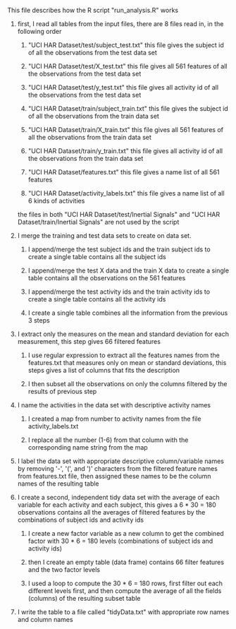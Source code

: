 
This file describes how the R script "run_analysis.R" works

1. first, I read all tables from the input files, there are 8 files
   read in, in the following order

	1) "UCI HAR Dataset/test/subject_test.txt"
		this file gives the subject id of all the observations
		from the test data set

	2) "UCI HAR Dataset/test/X_test.txt"
		this file gives all 561 features of all the observations
		from the test data set

	3) "UCI HAR Dataset/test/y_test.txt"
		this file gives all activity id of all the observations
		from the test data set

	4) "UCI HAR Dataset/train/subject_train.txt"
		this file gives the subject id of all the observations
		from the train data set

	5) "UCI HAR Dataset/train/X_train.txt"
		this file gives all 561 features of all the observations
		from the train data set

	6) "UCI HAR Dataset/train/y_train.txt"
		this file gives all activity id of all the observations
		from the train data set

	7) "UCI HAR Dataset/features.txt"
		this file gives a name list of all 561 features

	8) "UCI HAR Dataset/activity_labels.txt"
		this file gives a name list of all 6 kinds of activities

	the files in both "UCI HAR Dataset/test/Inertial Signals" and 
	"UCI HAR Dataset/train/Inertial Signals" are not used by the script

2. I merge the training and test data sets to create on data set.

	1) I append/merge the test subject ids and the train subject ids
	to create a single table contains all the subject ids

	2) I append/merge the test X data and the train X data to
	create a single table contains all the observations on the
	561 features

	3) I append/merge the test activity ids and the train activity
	ids to create a single table contains all the activity ids

	4) I create a single table combines all the information from 
	the previous 3 steps

3. I extract only the measures on the mean and standard deviation for 
each measurement, this step gives 66 filtered features

	1) I use regular expression to extract all the features names
	from the features.txt that measures only on mean or standard
	deviations, this steps gives a list of columns that fits the
	description

	2) I then subset all the observations on only the columns 
	filtered by the results of previous step

4. I name the activities in the data set with descriptive activity names

	1) I created a map from number to activity names from the
	file activity_labels.txt

	2) I replace all the number (1-6) from that column with the
	corresponding name string from the map

5. I label the data set with appropriate descriptive column/variable
names by removing '-', '(', and ')' characters from the filtered 
feature names from features.txt file, then assigned these names to be
the column names of the resulting table

6. I create a second, independent tidy data set with the average of
each variable for each activity and each subject, this gives a
6 * 30 = 180 observations contains all the averages of filtered features
by the combinations of subject ids and activity ids

	1) I create a new factor variable as a new column to get the 
	combined factor with 30 * 6 = 180 levels (combinations of 
	subject ids and activity ids)

	2) then I create an empty table (data frame) contains 66
	filter features and the two factor levels

	3) I used a loop to compute the 30 * 6 = 180 rows, first
	filter out each different levels first, and then compute
	the average of all the fields (columns) of the resulting
	subset table

7. I write the table to a file called "tidyData.txt" with appropriate
row names and column names


